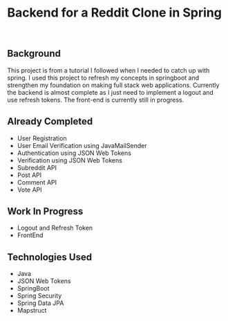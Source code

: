 <h1>Backend for a Reddit Clone in Spring</h1>
<br>

<h2>Background</h2>
<p>This project is from a tutorial I followed when I needed to catch up with spring. I used this project to refresh my concepts in springboot and strengthen my foundation on making full stack web applications. Currently the backend is almost complete as I just need to implement a logout and use refresh tokens. The front-end is currently still in progress.</p>
<h2>Already Completed</h2>
<ul>
<li>User Registration</li>
<li>User Email Verification using JavaMailSender</li>
<li>Authentication using JSON Web Tokens</li>
<li>Verification using JSON Web Tokens</li>
<li>Subreddit API</li>
<li>Post API</li>
<li>Comment API</li>
<li>Vote API</li>
</ul>
<h2>Work In Progress</h2>
<ul>
<li>Logout and Refresh Token</li>
<li>FrontEnd</li>
</ul>

<h2>Technologies Used</h2>
<ul>
<li>Java</li>
<li>JSON Web Tokens</li>
<li>SpringBoot</li>
<li>Spring Security</li>
<li>Spring Data JPA</li>
<li>Mapstruct</li>
</ul>
